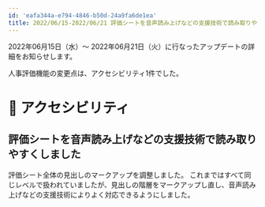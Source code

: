 ```yaml
---
id: 'eafa344a-e794-4846-b50d-24a9fa6de1ea'
title: 2022/06/15-2022/06/21 評価シートを音声読み上げなどの支援技術で読み取りやすくしました
---
```


2022年06月15日（水）〜 2022年06月21日（火）に行なったアップデートの詳細をお知らせします。

人事評価機能の変更点は、アクセシビリティ1件でした。

# 🎢 アクセシビリティ
## 評価シートを音声読み上げなどの支援技術で読み取りやすくしました

評価シート全体の見出しのマークアップを調整しました。
これまではすべて同じレベルで扱われていましたが、見出しの階層をマークアップし直し、音声読み上げなどの支援技術によりよく対応できるようにしました。

